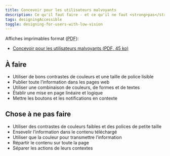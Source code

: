 ```yaml
---
title: Concevoir pour les utilisateurs malvoyants
description: Ce qu'il faut faire - et ce qu'il ne faut <strong>pas</strong> faire - lors de la conception pour les utilisateurs ayant une vision réduite.
tags: designingAccessible
toggle: designing-for-users-with-low-vision
---
```


Affiches imprimables format (<abbr lang="en" title="Portable Document Format">PDF</abbr>):

- <a href="{{ rootPath }}docs/posters/Malvoyants-fr_2023.pdf" download>Concevoir pour les utilisateurs malvoyants (<abbr lang="en" title="Portable Document Format">PDF</abbr>, 45 <abbr title="kilo-octet">ko</abbr>)</a>

<div class="row">
<div class="col-md-6">

## <span class="fas fa-thumbs-up mrgn-rght-md" aria-hidden="true"></span> À faire

- Utiliser de bons contrastes de couleurs et une taille de police lisible
- Publier toute l’information dans les pages web
- Utiliser une combinaison de couleurs, de formes et de textes
- Établir une mise en page linéaire et logique
- Mettre les boutons et les notifications en contexte

</div>
<div class="col-md-6">

## <span class="fas fa-thumbs-up mrgn-rght-md" aria-hidden="true"></span> Chose à ne pas faire

- Utiliser des contrastes de couleurs faibles et des polices de petite taille
- Ensevelir l’information dans le contenu téléchargé
- Utiliser que la couleur pour transmettre l’information
- Répartir le contenu sur toute la page
- Séparer les actions de leurs contextes

</div>
</div>

